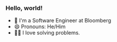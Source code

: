 ### Hello, world!


- 🔭 I'm a Software Engineer at Bloomberg
- 😄 Pronouns: He/Him
- 👨‍🔬 I love solving problems.
